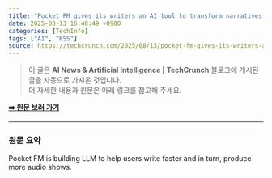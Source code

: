 ```yaml
---
title: "Pocket FM gives its writers an AI tool to transform narratives, write cliffhangers, and more"
date: 2025-08-13 16:48:49 +0900
categories: [TechInfo]
tags: ["AI", "RSS"]
source: https://techcrunch.com/2025/08/13/pocket-fm-gives-its-writers-an-ai-tool-to-transform-narratives-write-cliffhangers-and-more/
---
```

> 이 글은 **AI News & Artificial Intelligence | TechCrunch** 블로그에 게시된 글을 자동으로 가져온 것입니다. <br>
> 더 자세한 내용과 원문은 아래 링크를 참고해 주세요.

[**➡️ 원문 보러 가기**](https://techcrunch.com/2025/08/13/pocket-fm-gives-its-writers-an-ai-tool-to-transform-narratives-write-cliffhangers-and-more/)

---

### 원문 요약
Pocket FM is building LLM to help users write faster and in turn, produce more audio shows.
